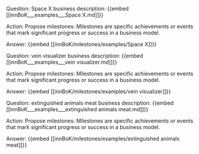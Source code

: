 Question: Space X business description:
{{embed [[innBoK___examples___Space X.md]]}}

Action: Propose milestones: Milestones are specific achievements or events that mark significant progress or success in a business model.

Answer:
{{embed [[innBoK/milestones/examples/Space X]]}}

Question: vein visualizer business description:
{{embed [[innBoK___examples___vein visualizer.md]]}}

Action: Propose milestones: Milestones are specific achievements or events that mark significant progress or success in a business model.

Answer:
{{embed [[innBoK/milestones/examples/vein visualizer]]}}

Question: extinguished animals meat business description:
{{embed [[innBoK___examples___extinguished animals meat.md]]}}

Action: Propose milestones: Milestones are specific achievements or events that mark significant progress or success in a business model.

Answer:
{{embed [[innBoK/milestones/examples/extinguished animals meat]]}}



